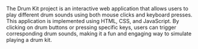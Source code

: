 The Drum Kit project is an interactive web application that allows users to play different drum sounds using both mouse clicks and keyboard presses. 
This application is implemented using HTML, CSS, and JavaScript.
By clicking on drum buttons or pressing specific keys, users can trigger corresponding drum sounds, 
making it a fun and engaging way to simulate playing a drum kit.
